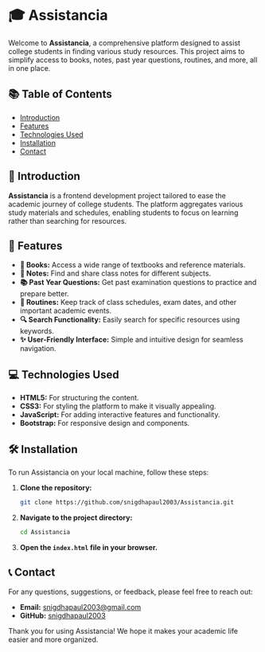 # 🎓 Assistancia

Welcome to **Assistancia**, a comprehensive platform designed to assist college students in finding various study resources. This project aims to simplify access to books, notes, past year questions, routines, and more, all in one place.

## 📚 Table of Contents
- [Introduction](#introduction)
- [Features](#features)
- [Technologies Used](#technologies-used)
- [Installation](#installation)
- [Contact](#contact)

## 🌟 Introduction

**Assistancia** is a frontend development project tailored to ease the academic journey of college students. The platform aggregates various study materials and schedules, enabling students to focus on learning rather than searching for resources.

## 🚀 Features

- **📖 Books:** Access a wide range of textbooks and reference materials.
- **📝 Notes:** Find and share class notes for different subjects.
- **📚 Past Year Questions:** Get past examination questions to practice and prepare better.
- **📅 Routines:** Keep track of class schedules, exam dates, and other important academic events.
- **🔍 Search Functionality:** Easily search for specific resources using keywords.
- **✨ User-Friendly Interface:** Simple and intuitive design for seamless navigation.

## 💻 Technologies Used

- **HTML5:** For structuring the content.
- **CSS3:** For styling the platform to make it visually appealing.
- **JavaScript:** For adding interactive features and functionality.
- **Bootstrap:** For responsive design and components.

## 🛠 Installation

To run Assistancia on your local machine, follow these steps:

1. **Clone the repository:**
    ```bash
    git clone https://github.com/snigdhapaul2003/Assistancia.git
    ```

2. **Navigate to the project directory:**
    ```bash
    cd Assistancia
    ```

3. **Open the `index.html` file in your browser.**


## 📞 Contact

For any questions, suggestions, or feedback, please feel free to reach out:

- **Email:** snigdhapaul2003@gmail.com
- **GitHub:** [snigdhapaul2003](https://github.com/snigdhapaul2003)

Thank you for using Assistancia! We hope it makes your academic life easier and more organized.
